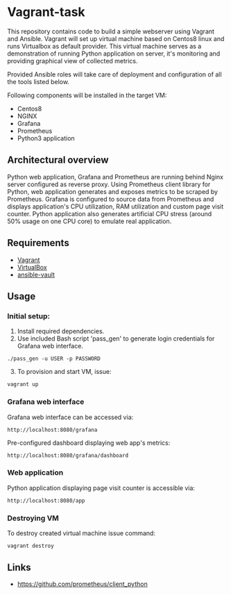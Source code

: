 # Vagrant-task

This repository contains code to build a simple webserver using Vagrant and Ansible. Vagrant will set up virtual machine based on Centos8 linux and runs Virtualbox as default provider. This virtual machine serves as a demonstration of running Python application on server, it's monitoring and providing graphical view of collected metrics.

Provided Ansible roles will take care of deployment and configuration of all the tools listed below.

Following components will be installed in the target VM:

* Centos8
* NGINX
* Grafana
* Prometheus
* Python3 application


## Architectural overview

Python web application, Grafana and Prometheus are running behind Nginx server configured as reverse proxy. Using Prometheus client library for Python, web application generates and exposes metrics to be scraped by Prometheus. Grafana is configured to source data from Prometheus and displays application's CPU utilization, RAM utilization and custom page visit counter. 
Python application also generates artificial CPU stress (around 50% usage on one CPU core) to emulate real application.

## Requirements

- [Vagrant](https://www.vagrantup.com)
- [VirtualBox](https://www.virtualbox.org)
- [ansible-vault](https://docs.ansible.com/ansible/latest/cli/ansible-vault.html)

## Usage

### Initial setup:
1. Install required dependencies.
2. Use included Bash script 'pass_gen' to generate login credentials for Grafana web interface.
```
./pass_gen -u USER -p PASSWORD
```

3. To provision and start VM, issue:
```
vagrant up
```

### Grafana web interface
Grafana web interface can be accessed via: 
```
http://localhost:8080/grafana
```

Pre-configured dashboard displaying web app's metrics:
```
http://localhost:8080/grafana/dashboard
```

### Web application
Python application displaying page visit counter is accessible via:
```
http://localhost:8080/app
```

### Destroying VM
To destroy created virtual machine issue command:
```
vagrant destroy
```

## Links
- https://github.com/prometheus/client_python
